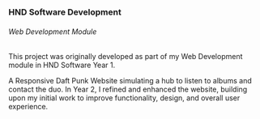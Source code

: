 ### HND Software Development  
###### Web Development Module 

This project was originally developed as part of my Web Development module in HND Software Year 1.   
       
A Responsive Daft Punk Website simulating a hub to listen to albums and contact the duo. In Year 2, I refined and enhanced the website, building upon my initial work to improve functionality, design, and overall user experience.  

